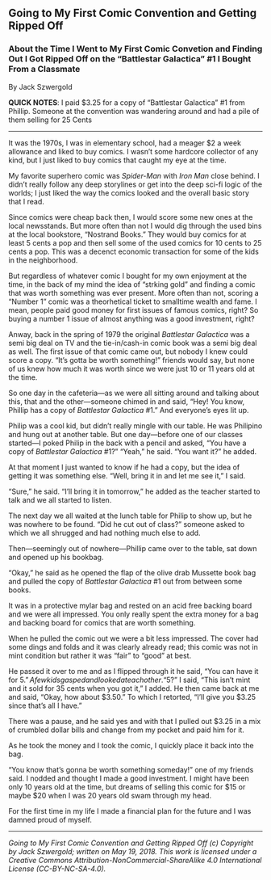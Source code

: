 ## Going to My First Comic Convention and Getting Ripped Off
### About the Time I Went to My First Comic Convetion and Finding Out I Got Ripped Off on the “Battlestar Galactica” #1 I Bought From a Classmate

By Jack Szwergold

**QUICK NOTES**: I paid $3.25 for a copy of “Battlestar Galactica” #1 from Phillip. Someone at the convention was wandering around and had a pile of them selling for 25 Cents

***

It was the 1970s, I was in elementary school, had a meager $2 a week allowance and liked to buy comics. I wasn’t some hardcore collector of any kind, but I just liked to buy comics that caught my eye at the time.

My favorite superhero comic was *Spider-Man* with *Iron Man* close behind. I didn’t really follow any deep storylines or get into the deep sci-fi logic of the worlds; I just liked the way the comics looked and the overall basic story that I read.

Since comics were cheap back then, I would score some new ones at the local newsstands. But more often than not I would dig through the used bins at the local bookstore, “Nostrand Books.” They would buy comics for at least 5 cents a pop and then sell some of the used comics for 10 cents to 25 cents a pop. This was a decenct economic transaction for some of the kids in the neighborhood.

But regardless of whatever comic I bought for my own enjoyment at the time, in the back of my mind the idea of “strking gold” and finding a comic that was worth something was ever present. More often than not, scoring a “Number 1” comic was a theorhetical ticket to smalltime wealth and fame. I mean, people paid good money for first issues of famous comics, right? So buying a number 1 issue of almost anything was a good investment, right?

Anway, back in the spring of 1979 the original *Battlestar Galactica* was a semi big deal on TV and the tie-in/cash-in comic book was a semi big deal as well. The first issue of that comic came out, but nobody I knew could score a copy. “It’s gotta be worth something!” friends would say, but none of us knew how much it was worth since we were just 10 or 11 years old at the time.

So one day in the cafeteria—as we were all sitting around and talking about this, that and the other—someone chimed in and said, “Hey! You know, Phillip has a copy of *Battlestar Galactica* #1.” And everyone’s eyes lit up.

Philip was a cool kid, but didn’t really mingle with our table. He was Philipino and hung out at another table. But one day—before one of our classes started—I poked Philip in the back with a pencil and asked, “You have a copy of *Battlestar Galactica* #1?” “Yeah,” he said. “You want it?” he added.

At that moment I just wanted to know if he had a copy, but the idea of getting it was something else. “Well, bring it in and let me see it,” I said.

“Sure,” he said. “I’ll bring it in tomorrow,” he added as the teacher started to talk and we all started to listen.

The next day we all waited at the lunch table for Philip to show up, but he was nowhere to be found. “Did he cut out of class?” someone asked to which we all shrugged and had nothing much else to add.

Then—seemingly out of nowhere—Phillip came over to the table, sat down and opened up his bookbag.

“Okay,” he said as he opened the flap of the olive drab Mussette book bag and pulled the copy of *Battlestar Galactica* #1 out from between some books.

It was in a protective mylar bag and rested on an acid free backing board and we were all impressed. You only really spent the extra money for a bag and backing board for comics that are worth something.

When he pulled the comic out we were a bit less impressed. The cover had some dings and folds and it was clearly already read; this comic was not in mint condition but rather it was “fair” to “good” at best.

He passed it over to me and as I flipped through it he said, “You can have it for $5.” A few kids gasped and looked at each other. “$5?” I said, “This isn’t mint and it sold for 35 cents when you got it,” I added. He then came back at me and said, “Okay, how about $3.50.” To which I retorted, “I’ll give you $3.25 since that’s all I have.”

There was a pause, and he said yes and with that I pulled out $3.25 in a mix of crumbled dollar bills and change from my pocket and paid him for it.

As he took the money and I took the comic, I quickly place it back into the bag.

“You know that’s gonna be worth something someday!” one of my friends said. I nodded and thought I made a good investment. I might have been only 10 years old at the time, but dreams of selling this comic for $15 or maybe $20 when I was 20 years old swam through my head.

For the first time in my life I made a financial plan for the future and I was damned proud of myself.



***

*Going to My First Comic Convention and Getting Ripped Off (c) Copyright by Jack Szwergold; written on May 19, 2018. This work is licensed under a Creative Commons Attribution-NonCommercial-ShareAlike 4.0 International License (CC-BY-NC-SA-4.0).*